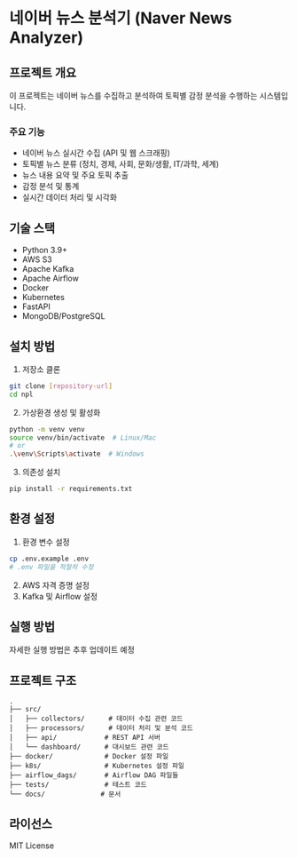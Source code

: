 # 네이버 뉴스 분석기 (Naver News Analyzer)

## 프로젝트 개요
이 프로젝트는 네이버 뉴스를 수집하고 분석하여 토픽별 감정 분석을 수행하는 시스템입니다.

### 주요 기능
- 네이버 뉴스 실시간 수집 (API 및 웹 스크래핑)
- 토픽별 뉴스 분류 (정치, 경제, 사회, 문화/생활, IT/과학, 세계)
- 뉴스 내용 요약 및 주요 토픽 추출
- 감정 분석 및 통계
- 실시간 데이터 처리 및 시각화

## 기술 스택
- Python 3.9+
- AWS S3
- Apache Kafka
- Apache Airflow
- Docker
- Kubernetes
- FastAPI
- MongoDB/PostgreSQL

## 설치 방법
1. 저장소 클론
```bash
git clone [repository-url]
cd npl
```

2. 가상환경 생성 및 활성화
```bash
python -m venv venv
source venv/bin/activate  # Linux/Mac
# or
.\venv\Scripts\activate  # Windows
```

3. 의존성 설치
```bash
pip install -r requirements.txt
```

## 환경 설정
1. 환경 변수 설정
```bash
cp .env.example .env
# .env 파일을 적절히 수정
```

2. AWS 자격 증명 설정
3. Kafka 및 Airflow 설정

## 실행 방법
자세한 실행 방법은 추후 업데이트 예정

## 프로젝트 구조
```
.
├── src/
│   ├── collectors/      # 데이터 수집 관련 코드
│   ├── processors/      # 데이터 처리 및 분석 코드
│   ├── api/            # REST API 서버
│   └── dashboard/      # 대시보드 관련 코드
├── docker/             # Docker 설정 파일
├── k8s/                # Kubernetes 설정 파일
├── airflow_dags/       # Airflow DAG 파일들
├── tests/              # 테스트 코드
└── docs/              # 문서
```

## 라이선스
MIT License 